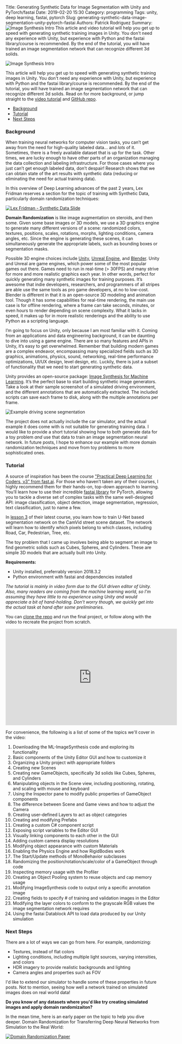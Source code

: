 Title: Generating Synthetic Data for Image Segmentation with Unity and PyTorch/fastai
Date: 2019-02-20 15:30
Category: programming
Tags: unity, deep learning, fastai, pytorch
Slug: generating-synthetic-data-image-segmentation-unity-pytorch-fastai
Authors: Patrick Rodriguez
Summary: ![Image Synthesis Intro]({attach}/images/synthetic-data/image-synthesis-intro.jpg) This article and video tutorial will help you get up to speed with generating synthetic training images in Unity. You don't need any experience with Unity, but experience with Python and the fastai library/course is recommended. By the end of the tutorial, you will have trained an image segmentation network that can recognize different 3d solids. 

![Image Synthesis Intro]({attach}/images/synthetic-data/image-synthesis-intro.jpg)

This article will help you get up to speed with generating synthetic training images in Unity. You don't need any experience with Unity, but experience with Python and the fastai library/course is recommended. By the end of the tutorial, you will have trained an image segmentation network that can recognize different 3d solids. Read on for more background, or jump straight to the [video tutorial](https://www.youtube.com/watch?v=P4CCMvtUohA&feature=youtu.be) and [GitHub repo](https://github.com/stratospark/UnityImageSynthesisTutorial1).

* [Background](#background)
* [Tutorial](#tutorial)
* [Next Steps](#next-steps)

### <a name="background"></a> Background 

When training neural networks for computer vision tasks, you can’t get away from the need for high-quality labeled data… and _lots_ of it. Sometimes, there is a freely available dataset that is up for the task. Other times, we are lucky enough to have other parts of an organization managing the data collection and labeling infrastructure. For those cases where you just can’t get enough labeled data, don’t despair! Research shows that we can obtain state of the art results with synthetic data (reducing or eliminating the need for actual training data).

In this overview of Deep Learning advances of the past 2 years, Lex Fridman reserves a section for the topic of training with Synthetic Data, particularly domain randomization techniques: 

[![Lex Fridman - Synthetic Data Slide]({attach}/images/synthetic-data/fridman-synthetic.jpg )](https://www.youtube.com/watch?v=53YvP6gdD7U&feature=youtu.be&t=1371)


**Domain Randomization** is like image augmentation on steroids, and then some. Given some base images or 3D models, we use a 3D graphics engine to generate many different versions of a scene: randomized colors, textures, positions, scales, rotations, morphs, lighting conditions, camera angles, etc. Since the engine is generating these scenes, it can simultaneously generate the appropriate labels, such as bounding boxes or segmentation masks.

Possible 3D engine choices include [Unity](https://unity3d.com/), [Unreal Engine](https://www.unrealengine.com), and [Blender](https://www.blender.org/). Unity and Unreal are game engines, which power some of the most popular games out there. Games need to run in real-time (> 30FPS) and many strive for more and more realistic graphics each year. In other words, perfect for quickly generating many synthetic images for training purposes. It’s awesome that indie developers, researchers, and programmers of all stripes are able use the same tools as pro game developers, at no to low-cost. Blender is different in that it is an open-source 3D modeling and animation tool. Though it has some capabilities for real-time rendering, the main use case is for offline rendering, where a frame can take seconds, minutes, or even hours to render depending on scene complexity. What it lacks in speed, it makes up for in more realistic renderings and the ability to use Python as a scripting language.

I’m going to focus on Unity, only because I am most familiar with it. Coming from an applications and data engineering background, it can be daunting to dive into using a game engine. There are so many features and APIs in Unity, it’s easy to get overwhelmed. Remember that building modern games are a complex endeavor, encompassing many specialized fields such as 3D graphics, animations, physics, sound, networking, real-time performance optimizations, UI/UX design, level design, etc. Luckily, there is just a subset of functionality that we need to start generating synthetic data.

Unity provides an open-source package: [Image Synthesis for Machine Learning](https://bitbucket.org/Unity-Technologies/ml-imagesynthesis). It’s the perfect base to start building synthetic image generators. Take a look at their sample screenshot of a simulated driving environment, and the different annotations that are automatically extracted. The included scripts can save each frame to disk, along with the multiple annotations per frame.

![Example driving scene segmentation]({attach}/images/synthetic-data/unity-image-synth-car.jpg)

The project does not actually include the car simulator, and the actual example it does come with is not suitable for generating training data. I would like to provide a short tutorial showing how to both generate data for a toy problem *and* use that data to train an image segmentation neural network. In future posts, I hope to enhance our example with more domain randomization techniques and move from toy problems to more sophisticated ones.

### <a name="tutorial"></a> Tutorial

A source of inspiration has been the course ["Practical Deep Learning for Coders, v3” from fast.ai](https://course.fast.ai/). For those who haven’t taken any of their courses, I highly recommend them for their hands-on, top-down approach to learning. You’ll learn how to use their incredible [fastai library](https://docs.fast.ai/) for PyTorch, allowing you to tackle a diverse set of complex tasks with the same well-designed API: image classification, object detection, image segmentation, regression, text classification, just to name a few. 

In [lesson 3](https://docs.fast.ai/) of their latest course, you learn how to train U-Net based segmentation network on the CamVid street scene dataset. The network will learn how to identify which pixels belong to which classes, including Road, Car, Pedestrian, Tree, etc.

The toy problem that I came up involves being able to segment an image to find geometric solids such as Cubes, Spheres, and Cylinders. These are simple 3D models that are actually built into Unity.

**Requirements:**

* Unity installed, preferrably version 2018.3.2
* Python environment with fastai and dependencies installed

_The tutorial is mainly in video form due to the GUI driven editor of Unity. Also, many readers are coming from the machine learning world, so I'm assuming they have little to no experience using Unity and would appreciate a bit of hand-holding. Don't worry though, we quickly get into the actual task at hand after some preliminaries._

You can [clone the repo](https://github.com/stratospark/UnityImageSynthesisTutorial1) and run the final project, or follow along with the video to recreate the project from scratch.

<iframe width="560" height="315" src="https://www.youtube.com/embed/P4CCMvtUohA" frameborder="0" allow="accelerometer; autoplay; encrypted-media; gyroscope; picture-in-picture" allowfullscreen></iframe>

For convenience, the following is a list of some of the topics we'll cover in the video:

1. Downloading the ML-ImageSynthesis code and exploring its functionality
1. Basic components of the Unity Editor GUI and how to customize it
1. Organizing a Unity project with appropriate folders
1. Creating new Scenes
1. Creating new GameObjects, specifically 3d solids like Cubes, Spheres, and Cylinders
1. Manipulating objects in the Scene view, including positioning, rotating, and scaling with mouse and keyboard
1. Using the Inspector pane to modify public properties of GameObject components
1. The difference between Scene and Game views and how to adjust the Camera
1. Creating user-defined Layers to act as object categories
1. Creating and modifying Prefabs
1. Creating a custom C# component script
1. Exposing script variables to the Editor GUI
1. Visually linking components to each other in the GUI
1. Adding custom camera display resolutions
1. Modifying object appearance with custom Materials
1. Enabling the Physics Engine and how RigidBodies work
1. The Start/Update methods of MonoBehavior subclasses
1. Randomizing the position/rotation/scale/color of a GameObject through code
1. Inspecting memory usage with the Profiler
1. Creating an Object Pooling system to reuse objects and cap memory usage
1. Modifying ImageSynthesis code to output only a specific annotation image
1. Creating fields to specify # of training and validation images in the Editor
1. Modifying the layer colors to conform to the grayscale RGB values the image segmentation network requires
1. Using the fastai Datablock API to load data produced by our Unity simulation


### <a name="next-steps"></a> Next Steps

There are a lot of ways we can go from here. For example, randomizing:

* Textures, instead of flat colors
* Lighting conditions, including multiple light sources, varying intensities, and colors
* HDR imagery to provide realistic backgrounds and lighting
* Camera angles and properties such as FOV

I'd like to extend our simulator to handle some of these properties in future posts. Not to mention, seeing how well a network trained on simulated images does on real world data!

**Do you know of any datasets where you'd like try creating simulated images and apply domain randomizaiton?**

In the mean time, here is an early paper on the topic to help you dive deeper. Domain Randomization for Transferring Deep Neural Networks from Simulation to the Real World:

[![Domain Randomization Paper]({attach}/images/synthetic-data/domain-randomization-paper.jpg)](https://arxiv.org/abs/1703.06907)


